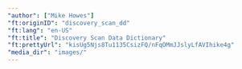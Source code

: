 ```yaml
---
"author": ["Mike Howes"]
"ft:originID": "discovery_scan_dd"
"ft:lang": "en-US"
"ft:title": "Discovery Scan Data Dictionary"
"ft:prettyUrl": "kisUg5Njs8Tu1135CsizFQ/nFqOMmJJslyLfAVIhike4g"
"media_dir": "images/"
---
```

